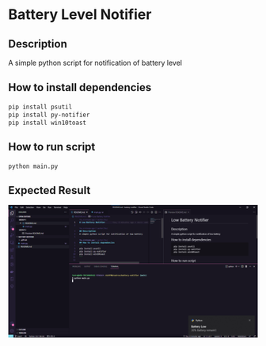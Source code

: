 # Battery Level Notifier

## Description
A simple python script for notification of battery level

## How to install dependencies
```
pip install psutil
pip install py-notifier
pip install win10toast
```

## How to run script
``` 
python main.py
```

## Expected Result
<img src=".github/result.png">